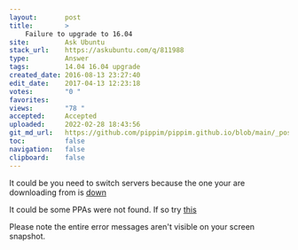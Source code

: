 ```yaml
---
layout:       post
title:        >
    Failure to upgrade to 16.04
site:         Ask Ubuntu
stack_url:    https://askubuntu.com/q/811988
type:         Answer
tags:         14.04 16.04 upgrade
created_date: 2016-08-13 23:27:40
edit_date:    2017-04-13 12:23:18
votes:        "0 "
favorites:    
views:        "78 "
accepted:     Accepted
uploaded:     2022-02-28 18:43:56
git_md_url:   https://github.com/pippim/pippim.github.io/blob/main/_posts/2016/2016-08-13-Failure-to-upgrade-to-16.04.md
toc:          false
navigation:   false
clipboard:    false
---
```


It could be you need to switch servers because the one your are downloading from is [down][1]

It could be some PPAs were not found. If so try [this][2]

Please note the entire error messages aren't visible on your screen snapshot.

  [1]: https://askubuntu.com/questions/208037/some-index-files-failed-to-download-while-updating
  [2]: https://askubuntu.com/questions/457780/update-on-ubuntu-14-04-e-some-index-files-failed-to-download-they-have-been-i
